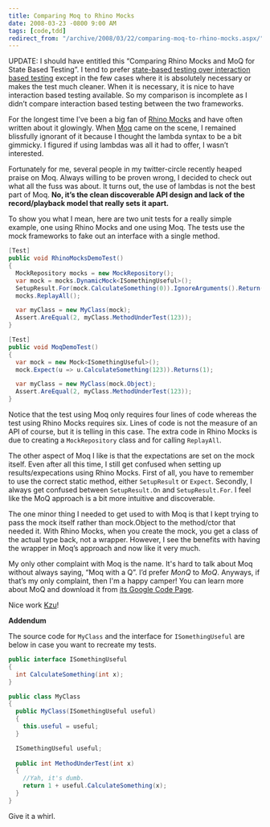 ```yaml
---
title: Comparing Moq to Rhino Mocks
date: 2008-03-23 -0800 9:00 AM
tags: [code,tdd]
redirect_from: "/archive/2008/03/22/comparing-moq-to-rhino-mocks.aspx/"
---
```


UPDATE: I should have entitled this “Comparing Rhino Mocks and MoQ for
State Based Testing”. I tend to prefer [state-based testing over
interaction based
testing](http://martinfowler.com/articles/mocksArentStubs.html "Mocks Aren't Stubs")
except in the few cases where it is absolutely necessary or makes the
test much cleaner. When it is necessary, it is nice to have interaction
based testing available. So my comparison is incomplete as I didn’t
compare interaction based testing between the two frameworks.

For the longest time I’ve been a big fan of [Rhino
Mocks](http://www.ayende.com/projects/rhino-mocks/downloads.aspx "Download Page")
and have often written about it
glowingly.
When [Moq](http://code.google.com/p/moq/ "Moq") came on the scene, I
remained blissfully ignorant of it because I thought the lambda syntax
to be a bit gimmicky. I figured if using lambdas was all it had to
offer, I wasn’t interested.

Fortunately for me, several people in my twitter-circle recently heaped
praise on Moq. Always willing to be proven wrong, I decided to check out
what all the fuss was about. It turns out, the use of lambdas is not the
best part of Moq. **No, it’s the clean discoverable API design and lack
of the record/playback model that really sets it apart.**

To show you what I mean, here are two unit tests for a really simple
example, one using Rhino Mocks and one using Moq. The tests use the mock
frameworks to fake out an interface with a single method.

```csharp
[Test]
public void RhinoMocksDemoTest()
{
  MockRepository mocks = new MockRepository();
  var mock = mocks.DynamicMock<ISomethingUseful>();
  SetupResult.For(mock.CalculateSomething(0)).IgnoreArguments().Return(1);
  mocks.ReplayAll();

  var myClass = new MyClass(mock);
  Assert.AreEqual(2, myClass.MethodUnderTest(123));
}

[Test]
public void MoqDemoTest()
{
  var mock = new Mock<ISomethingUseful>();
  mock.Expect(u => u.CalculateSomething(123)).Returns(1);

  var myClass = new MyClass(mock.Object);
  Assert.AreEqual(2, myClass.MethodUnderTest(123));
}
```

Notice that the test using Moq only requires four lines of code whereas
the test using Rhino Mocks requires six. Lines of code is not the
measure of an API of course, but it is telling in this case. The extra
code in Rhino Mocks is due to creating a `MockRepository` class and for
calling `ReplayAll`.

The other aspect of Moq I like is that the expectations are set on the
mock itself. Even after all this time, I still get confused when setting
up results/expecations using Rhino Mocks. First of all, you have to
remember to use the correct static method, either `SetupResult` or
`Expect`. Secondly, I always get confused between `SetupResult.On` and
`SetupResult.For`. I feel like the MoQ approach is a bit more intuitive
and discoverable.

The one minor thing I needed to get used to with Moq is that I kept
trying to pass the mock itself rather than mock.Object to the
method/ctor that needed it. With Rhino Mocks, when you create the mock,
you get a class of the actual type back, not a wrapper. However, I see
the benefits with having the wrapper in Moq’s approach and now like it
very much.

My only other complaint with Moq is the name. It's hard to talk about
Moq without always saying, “Moq with a Q”. I’d prefer *MonQ* to *MoQ*.
Anyways, if that’s my only complaint, then I'm a happy camper! You can
learn more about MoQ and download it from [its Google Code
Page](http://code.google.com/p/moq/ "MoQ on Google Code").

Nice work
[Kzu](http://www.clariusconsulting.net/blogs/kzu/archive/2007/12/18/46465.aspx "Linq to Mock")!

**Addendum**

The source code for `MyClass` and the interface for `ISomethingUseful`
are below in case you want to recreate my tests.

```csharp
public interface ISomethingUseful 
{
  int CalculateSomething(int x);
}

public class MyClass
{
  public MyClass(ISomethingUseful useful)
  {
    this.useful = useful;
  }

  ISomethingUseful useful;
    
  public int MethodUnderTest(int x)
  {
    //Yah, it's dumb.
    return 1 + useful.CalculateSomething(x);
  }
}
```

Give it a whirl.

